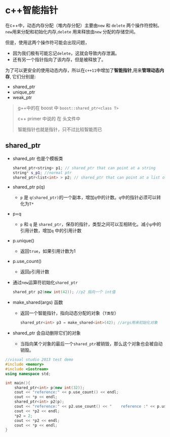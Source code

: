 # c++智能指针

在c++中，动态内存分配（堆内存分配）主要由`new` 和 `delete` 两个操作符控制。`new`用来分配和初始化内存,`delete` 用来释放由`new` 分配的存储空间。

但是，使用这两个操作符可能会出现问题，

* 因为我们极有可能忘记`delete`，这就会导致内存泄漏。
* 还有另一个指针指向了该内存，但是被释放了。



为了可以更安全的使用动态内存，所以在`c++11`中增加了**智能指针**,用来**管理动态内存**, 它们分别是:

* shared_ptr
* unique_ptr
* weak_ptr

> g++中的在 boost 中 `boost::shared_ptr<class T>` 
>
> c++ primer 中说的 在 <memory> 头文件中
>
> 智能指针也就是指针，只不过比较智能而已



## shared_ptr

* shared_ptr<class T> 也是个模板类

  ```c++
  shared_ptr<string> p1; // shared_ptr that can point at a string
  string* s_p1; //normal ptr
  shared_ptr<list<int> > p2; // shared_ptr that can point at a list of ints
  ```

* shared_ptr<T> p(q)

  * `p` 是 `q(shared_ptr)`的一个副本，增加`q`中的计数。`q`中的指针必须可以转化为`T*`

* p=q

  * `p` 和 `q` 是 `shared_ptr`，保存的指针，类型之间可以互相转化。减小`p`中的引用计数，增加`q` 中的引用计数

* p.unique()

  * 返回`true`，如果引用计数为1

* p.use_count()

  * 返回`p`引用计数

* 通过`new`运算符初始化`shared_ptr`

  ```c++
  shared_ptr p2(new int(42)); //p2 指向一个 int值
  ```

* make_shared<T>(args) 函数

  * 返回一个智能指针，指向动态分配的对象（`T类型`）

    ```c++
    shared_ptr<int> p3 = make_shared<int>(42); //args用来初始化对象
    ```

* shared_ptr 会自动删除它们的对象

  * 当指向某个对象的最后一个`shared_ptr`被销毁，那么这个对象也会被自动销毁。

```c++
//visual studio 2013 test demo
#include <memory>
#include <iostream>
using namespace std;

int main(){
	shared_ptr<int> p(new int(32));
	cout << "reference:" << p.use_count() << endl;
	cout << *p << endl;
	shared_ptr<int> p2(p);
	cout << "reference:" << p2.use_count() << "    reference :" << p.use_count() << endl;
	cout << *p2 << endl;
	*p2 = 2;
	cout << *p2 << endl;
	cout << *p << endl;
}
```

